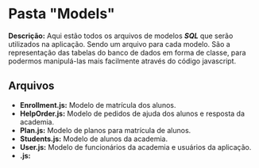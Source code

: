 # Pasta "Models"
  
**Descrição:** Aqui estão todos os arquivos de modelos **_SQL_** que serão utilizados na aplicação. Sendo um arquivo para cada modelo. São a representação das tabelas do banco de dados em forma de classe, para podermos manipulá-las mais facilmente através do código javascript.
  
## Arquivos
  
* **Enrollment.js:** Modelo de matrícula dos alunos.
* **HelpOrder.js:** Modelo de pedidos de ajuda dos alunos e resposta da academia.
* **Plan.js:** Modelo de planos para matrícula de alunos.
* **Students.js:** Modelo de alunos da academia.
* **User.js:** Modelo de funcionários da academia e usuários da aplicação.
* **.js:** 